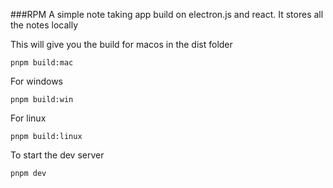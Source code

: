 ###RPM
A simple note taking app build on electron.js and react. It stores all the notes locally

This will give you the build for macos in the dist folder
```
pnpm build:mac
```

For windows
```
pnpm build:win
```


For linux
```
pnpm build:linux
```

To start the dev server
```
pnpm dev
```

